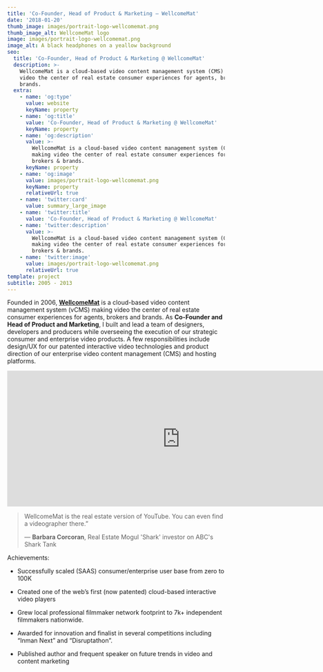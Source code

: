 ```yaml
---
title: 'Co-Founder, Head of Product & Marketing — WellcomeMat'
date: '2018-01-20'
thumb_image: images/portrait-logo-wellcomemat.png
thumb_image_alt: WellcomeMat logo
image: images/portrait-logo-wellcomemat.png
image_alt: A black headphones on a yeallow background
seo:
  title: 'Co-Founder, Head of Product & Marketing @ WellcomeMat'
  description: >-
    WellcomeMat is a cloud-based video content management system (CMS) making
    video the center of real estate consumer experiences for agents, brokers &
    brands.
  extra:
    - name: 'og:type'
      value: website
      keyName: property
    - name: 'og:title'
      value: 'Co-Founder, Head of Product & Marketing @ WellcomeMat'
      keyName: property
    - name: 'og:description'
      value: >-
        WellcomeMat is a cloud-based video content management system (CMS)
        making video the center of real estate consumer experiences for agents,
        brokers & brands.
      keyName: property
    - name: 'og:image'
      value: images/portrait-logo-wellcomemat.png
      keyName: property
      relativeUrl: true
    - name: 'twitter:card'
      value: summary_large_image
    - name: 'twitter:title'
      value: 'Co-Founder, Head of Product & Marketing @ WellcomeMat'
    - name: 'twitter:description'
      value: >-
        WellcomeMat is a cloud-based video content management system (CMS)
        making video the center of real estate consumer experiences for agents,
        brokers & brands.
    - name: 'twitter:image'
      value: images/portrait-logo-wellcomemat.png
      relativeUrl: true
template: project
subtitle: 2005 - 2013
---
```

Founded in 2006, [**WellcomeMat**](https://www.wellcomemat.com/) is a cloud-based video content management system (vCMS) making video the center of real estate consumer experiences for agents, brokers and brands. As **Co-Founder and Head of Product and Marketing**, I built and lead a team of designers, developers and producers while overseeing the execution of our strategic consumer and enterprise video products. A few responsibilities include design/UX for our patented interactive video technologies and product direction of our enterprise video content management (CMS) and hosting platforms.

<iframe width="800" height="315" src="https://www.youtube.com/embed/1ECR7th6pO4" title="YouTube video player" frameborder="0" allow="accelerometer; autoplay; clipboard-write; encrypted-media; gyroscope; picture-in-picture" allowfullscreen></iframe>

> WellcomeMat is the real estate version of YouTube. You can even find a videographer there.”
>
> — **Barbara Corcoran**, Real Estate Mogul 'Shark' investor on ABC's Shark Tank

Achievements:

*   Successfully scaled (SAAS) consumer/enterprise user base from zero to 100K

<!---->

*   Created one of the web’s first (now patented) cloud-based interactive video players

<!---->

*   Grew local professional filmmaker network footprint to 7k+ independent filmmakers nationwide.

<!---->

*   Awarded for innovation and finalist in several competitions including “Inman Next” and “Disruptathon”.

<!---->

*   Published author and frequent speaker on future trends in video and content marketing
